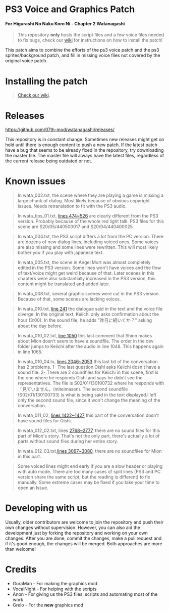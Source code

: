 # PS3 Voice and Graphics Patch
#### For Higurashi No Naku Koro Ni - Chapter 2 Watanagashi

> This repository **only** hosts the script files and a few voice files needed to fix bugs, check our [wiki](https://github.com/07th-mod/guide/wiki/Getting-started) for instructions on how to install the patch!

This patch aims to combine the efforts of the ps3 voice patch and the ps3 sprites/background patch, and fill in missing voice files not covered by the original voice patch.

# Installing the patch

> [Check our wiki](https://github.com/07th-mod/guide/wiki/Getting-started).

# Releases

https://github.com/07th-mod/watanagashi/releases/

This repository is in constant change. Sometimes new releases might get on hold until there is enough content to push a new patch. If the latest patch have a bug that seems to be already fixed in the repository, try downloading the master file. The master file will always have the latest files, regardless of the current release being outdated or not.


# Known issues

> In wata_002.txt, the scene where they are playing a game is missing a large chunk of dialog. Most likely because of obvious copyright issues. Needs retranslation to fit with the PS3 audio.

> In wata_tips_01.txt, [lines 474~526](https://github.com/higurashi-mod/watanagashi/blob/master/Update/wata_tips_01.txt#L474-L526) are clearly different from the PS3 version. Probably because of the whole red light talk. PS3 files for this scene are S20/05/440500017 and S20/04/440400025.

> In wata_004.txt, the PS3 script differs a lot from the PC version. There are dozens of new dialog lines, including voiced ones. Some voices are also missing and some lines were rewritten. This will most likely bother you if you play with japanese text.

> In wata_005.txt, the scene in Angel Mort was almost completely edited in the PS3 version. Some lines won't have voices and the flow of text/voice might get weird because of that. Later scenes in this chapters were also substantially increased in the PS3 version, this content might be translated and added later.

> In wata_008.txt, several graphic scenes were cut in the PS3 version. Because of that, some scenes are lacking voices.

>In wata_010.txt, [line 241](https://github.com/higurashi-mod/watanagashi/blob/master/Update/wata_010.txt#L241) the dialogue said in the text and the voice file diverge. In the original text, Keiichi only asks confirmation about the hour (3:00). In the sound file, he adds "昨日に続いてか？" asking about the day before.

>In wata_010_02.txt, [line 1050](https://github.com/higurashi-mod/watanagashi/blob/master/Update/wata_010_02.txt#L1050) this last comment that Shion makes about Mion dosn't seem to have a soundfile. The order in the dev folder jumps to Keiichi after the audio in line 1048. This happens again in line 1065.

>In wata_010_04.tx, [lines 2046~2053](https://github.com/higurashi-mod/watanagashi/blob/master/Update/wata_010_04.txt#L2046-L2053) this last bit of the conversation has 2 problems.
>1- The last question Oishi asks Keiichi dosn't have a sound file.
>2- There are 2 soundfiles for Keiichi in this scene, first is the one where he responds Oishi and says he didn't see the representatives. The file is S02/01/130100732 where he responds with 「見ていません。(miteimasen). The second soundfile (S02/01/130100733) is what is being said in the text displayed.I left only the second sound file, since it won't change the meaning of the conversation.

>In wata_011_02, [lines 1422~1427](https://github.com/higurashi-mod/watanagashi/blob/master/Update/wata_011_02.txt#L1422-L1427) this part of the conversation dosn't have sound files for Oishi.

>In wata_012_02.txt, lines [2768~2777](https://github.com/higurashi-mod/watanagashi/blob/master/Update/wata_012_02.txt#L2768-L2777), there are no sound files for this part of Mion's story. That's not the only part, there's actually a lot of parts without sound files during her entire story.

>In wata_012_03.txt,[lines 3067~3080](https://github.com/higurashi-mod/watanagashi/blob/master/Update/wata_012_03.txt#L3067-L3080), there are no soundfiles for Mion in this part.

> Some voiced lines might end early if you are a slow header or playing with auto mode. There are too many cases of split lines (PS3 and PC version share the same script, but the reading is different) to fix manually. Some extreme cases may be fixed if you take your time to open an Issue.

# Developing with us

Usually, older contributors are welcome to join the repository and push their own changes without supervision. However, you can also aid the development just by forking the repository and working on your own changes. After you are done, commit the changes, make a pull request and if it's good enough, the changes will be merged. Both approaches are more than welcome!

# Credits

- GuraMan - For making the graphics mod
- VocalNight - For helping with the scripts
- Anon - For giving us the PS3 files, scripts and automating most of the work
- Grelo - For the **new** graphics mod
